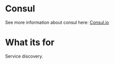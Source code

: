 # Consul

See more information about consul here: [Consul.io](https://consul.io/)

# What its for

Service discovery.